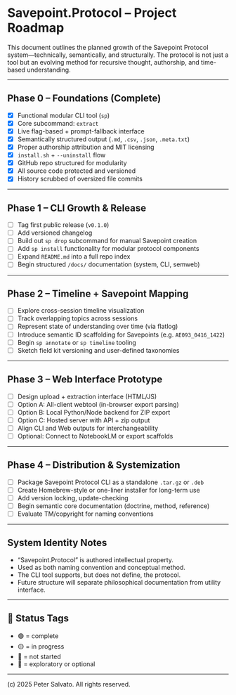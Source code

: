 # Savepoint.Protocol – Project Roadmap

This document outlines the planned growth of the Savepoint Protocol system—technically, semantically, and structurally. The protocol is not just a tool but an evolving method for recursive thought, authorship, and time-based understanding.

---

## Phase 0 – Foundations (Complete)

- [x] Functional modular CLI tool (`sp`)
- [x] Core subcommand: `extract`
- [x] Live flag-based + prompt-fallback interface
- [x] Semantically structured output (`.md`, `.csv`, `.json`, `.meta.txt`)
- [x] Proper authorship attribution and MIT licensing
- [x] `install.sh` + `--uninstall` flow
- [x] GitHub repo structured for modularity
- [x] All source code protected and versioned
- [x] History scrubbed of oversized file commits

---

## Phase 1 – CLI Growth & Release

- [ ] Tag first public release (`v0.1.0`)
- [ ] Add versioned changelog
- [ ] Build out `sp drop` subcommand for manual Savepoint creation
- [ ] Add `sp install` functionality for modular protocol components
- [ ] Expand `README.md` into a full repo index
- [ ] Begin structured `/docs/` documentation (system, CLI, semweb)

---

## Phase 2 – Timeline + Savepoint Mapping

- [ ] Explore cross-session timeline visualization
- [ ] Track overlapping topics across sessions
- [ ] Represent state of understanding over time (via flatlog)
- [ ] Introduce semantic ID scaffolding for Savepoints (e.g. `AE093_0416_1422`)
- [ ] Begin `sp annotate` or `sp timeline` tooling
- [ ] Sketch field kit versioning and user-defined taxonomies

---

## Phase 3 – Web Interface Prototype

- [ ] Design upload + extraction interface (HTML/JS)
- [ ] Option A: All-client webtool (in-browser export parsing)
- [ ] Option B: Local Python/Node backend for ZIP export
- [ ] Option C: Hosted server with API + zip output
- [ ] Align CLI and Web outputs for interchangeability
- [ ] Optional: Connect to NotebookLM or export scaffolds

---

## Phase 4 – Distribution & Systemization

- [ ] Package Savepoint Protocol CLI as a standalone `.tar.gz` or `.deb`
- [ ] Create Homebrew-style or one-liner installer for long-term use
- [ ] Add version locking, update-checking
- [ ] Begin semantic core documentation (doctrine, method, reference)
- [ ] Evaluate TM/copyright for naming conventions

---

## System Identity Notes

- “Savepoint.Protocol” is authored intellectual property.
- Used as both naming convention and conceptual method.
- The CLI tool supports, but does not define, the protocol.
- Future structure will separate philosophical documentation from utility interface.

---

## 🧾 Status Tags

- 🟢 = complete
- 🟡 = in progress
- 🔴 = not started
- 🧪 = exploratory or optional

---

(c) 2025 Peter Salvato. All rights reserved.
